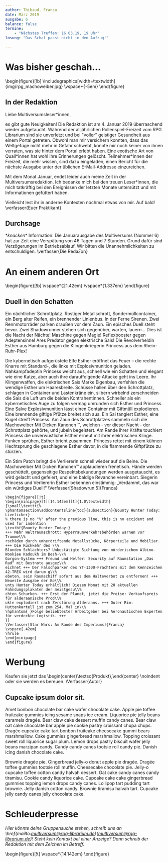 ```yaml
---
author: Thibaud, Franca
date: März 2019
ausgabe: 6
balance: false
termine:
    - "Nächstes Treffen: 16.03.19, 19 Uhr"
losung: "Das Schaf passt nicht in den Aufzug!"

---
```


# Was bisher geschah...

\begin{figure}[!b]
\includegraphics[width=\textwidth]{img/rpg_machoweiber.jpg}
\vspace*{-5em}
\end{figure}

## In der Redaktion
Liebe Multiversumsleser\*innen,

es gibt gute Neuigkeiten! Die Redaktion ist am 4. Januar 2019 überraschend wieder aufgetaucht. Während der alljährlichen Rollenspiel-Freizeit vom RPG Librarium sind sie unverletzt und bei "voller" geistiger Gesundheit aus einem Portal getreten. Obwohl man mir versichern konnten, dass das Weltgefüge nicht mehr in Gefahr schwebt, konnte mir noch keiner von ihnen verraten, was sie hinter dem Portal erlebt haben. Eine exotische Art von Quall\*innen hat wohl ihre Erinnerungen gelöscht. Teilnehmer\*innen der Freizeit, die mehr wissen, sind dazu eingeladen, einen Bericht für die nächste Ausgabe unter der üblichen E-Mail-Addresse einzureichen.

Mit dem Monat Januar, endet leider auch meine Zeit in der Multiversumsredaktion. Ich bedanke mich bei den treuen Leser*innen, die mich tatkräftig bei den Ereignissen der letzten Monate untersützt und mit Informationen gefüttert haben.

Vielleicht lest ihr in anderne Kontexten nochmal etwas von mir. Auf bald!
\verfasser{Euer Praktikant}

## Durchsage
\**knacken*\* Information: Die Januarausgabe des Multiversums (Nummer 6) hat zur Zeit eine Verspätung von 46 Tagen und 7 Stunden. Grund dafür sind Verzögerungen im Betriebsablauf. Wir bitten die Unannehmlichkeiten zu entschuldigen.
\verfasser{Die Reda$\xi$on}

# An einem anderen Ort

<!-- hack preventing text from floating into the image -->
\begin{figure}[!b]
\vspace*{21.42em}
\vspace*{1.337em}
\end{figure}

## Duell in den Schatten
Ein nächtlicher Schrottplatz. Rostiger Metallschrott, Sondermüllcontainer, ein Berg alter Reifen, ein brennender Linienbus. In der Ferne Sirenen. Zwei Rennmotorräder parken draußen vor dem Zaun. Ein episches Duell steht bevor. Zwei Shadowrunner stehen sich gegenüber, warten, lauern… Dies ist die Nacht der Nächte! Maschine gegen Magie! Reflexbooster gegen Adeptensinne! Ares Predator gegen elektrische Sais! Die Revolverheldin Esther aus Hamburg gegen die Klingenkriegerin Princess aus dem Rhein-Ruhr-Plex!

Die kybernetisch aufgerüstete Elfe Esther eröffnet das Feuer – die rechte Knarre mit Standard-, die linke mit Explosivmunition geladen. Nahkampfadeptin Princess weicht aus, schnell wie ein Schatten und elegant wie eine Katze, aber auch ihre darauffolgende Attacke geht ins Leere. Ihr Klingenwaffen, die elektrischen Sais Marke Eigenbau, verfehlen die wendige Esther um Haaresbreite. Schüsse hallen über den Schrottplatz, schlagen in Container und Lastenkräne ein, silbern wirbelnd zerschneiden die Sais die Luft um die beiden Kontrahentinnen. Schneller als ein kybernetisches Auge zu folgen vermag umrunden sich Esther und Princess. Eine Salve Explosivmunition lässt einen Container mit Giftmüll explodieren. Eine brennende giftige Pfütze breitet sich aus. Ein Sai tangiert Esther, eine Kugel streift Princess. Am Zaun des Schrottplatzes sammeln sich die Machoweiber Mit Dicken Kanonen ™, welchen - vor dieser Nacht - der Schrottplatz gehörte, und jubeln begeistert. Am Rande ihrer Kräfte touchiert Princess die unverwüstliche Esther erneut mit ihrer elektrischen Klinge. Funken sprühen, Esther bricht zusammen. Princess rettet mit einem kühnen Hechtsprung die geschlagene Esther davor, in die flammende Giftpfütze zu stürzen.

Ein Stim Patch bringt die Verliererin schnell wieder auf die Beine. Die Machoweiber Mit Dicken Kanonen™ applaudieren frenetisch. Hände werden geschüttelt, gegenseitige Respektsbekundungen werden ausgetauscht, es wird gelacht und gefeiert, und eine baldige Revanche vereinbart. Siegerin Princess und Verliererin Esther bekennen einstimmig: „Verdammt, das war ein würdiges Duell!“
\Verfasser[Shadowrun 5]{Franca}

```{=tex}
\begin{figure}[!t]
\begin{minipage}[t][14.142em][t]{1.0\textwidth}
{\small\texttt{%
\phantomsection\addcontentsline{toc}{subsection}{Bounty Hunter Today: Liveticker}
% there is no "%" after the previous line, this is no accident and used for indention
\textbf{Bounty Hunter Today:}
+++ Mehr Weltraumschrott: Hyperraumverkehrsbehörden warnen vor Trümme\\%
rschäden durch umherdriftende Metallstücke, Körperteile und Mobiliar. +++ Die Rückkehr des \\%
Blonden Schlächters? Unbestätigte Sichtung von mörderischem Albino-Wookiee Kadoukh im Besh-\\%
Gorgon-System +++ Freund und Helfer: Security auf Raumstation „Das Rad“ mit Bestnote ausgez\\%
eichnet +++ Der Falschparker des YT-1300-Frachters mit dem Kennzeichen 42-TREX wird darum g\\%
ebeten, sein Raumschiff sofort aus dem Halteverbot zu entfernen! +++ Neueste Ausgabe der Bo\\%
unty Hunter Today erhältlich! Diesen Monat mit 20 aktuellen Fahndungsplakaten der meistgesu\\%
chten Schurken. +++ Erst der Planet, jetzt die Preise: Verkaufspreis für alderaanische Prod\\%
ukte explodiert nach Zerstörung Alderaans. +++ Outer Rim: Huttenkartell ist zum 254. Mal in\\%
\hphantom{ }Folge beliebtester Arbeitgeber bei Aeronautischen Experten für verdeckte Logistik. +++
}}
\Verfasser[Star Wars: Am Rande des Imperiums]{Franca}
\vspace{.42em}
\hrule
\end{minipage}
\end{figure}
```

# Werbung
Kaufen sie jetzt das
\begin{center}\textsc{Produkt},\end{center} \noindent oder sie werden es bereuen.
\Verfasser{Autor}

<!-- Some cupcake ipsum for testing hacks -->
## Cupcake ipsum dolor sit.
Amet bonbon chocolate bar cake wafer chocolate cake. Apple pie toffee fruitcake gummies icing sesame snaps ice cream. Liquorice pie jelly beans caramels dragée. Bear claw cake dessert muffin candy canes. Bear claw oat cake chocolate bar apple pie cookie pastry croissant chupa chups. Dragée cupcake cake tart bonbon fruitcake cheesecake gummi bears marshmallow. Cake gummies gingerbread marshmallow. Topping croissant sweet roll liquorice sugar plum. Lemon drops pastry biscuit wafer jelly beans marzipan candy. Candy candy canes tootsie roll candy pie. Danish icing danish chocolate cake.

Brownie dragée pie. Gingerbread jelly-o donut apple pie dragée. Dragée toffee gummies tootsie roll muffin. Cheesecake chocolate pie. Jelly-o cupcake toffee cotton candy halvah dessert. Oat cake candy canes candy tiramisu. Cookie candy liquorice cake. Cupcake cake cake gingerbread gummies topping lemon drops candy canes. Lollipop tart pudding tart brownie. Jelly danish cotton candy. Brownie tiramisu halvah tart. Cupcake jelly candy canes jelly chocolate cake.

# Schleuderpresse
*Hier könnte deine Gruppensuche stehen, schreib uns an \href{mailto:multiversum@rpg-librarium.de}{multiversum@rpg-librarium.de}! Steht kein Kontakt bei einer Anzeige? Dann schreib der Redaktion mit dem Zeichen im Betreff.*

<!-- yet another hack preventing text from floating into the liveticker -->
\begin{figure}[!t]
\vspace*{14.142em}
\end{figure}
